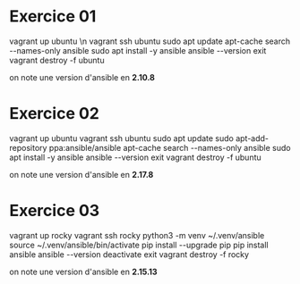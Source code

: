 
# Exercice 01

vagrant up ubuntu \n
vagrant ssh ubuntu
sudo apt update
apt-cache search --names-only ansible
sudo apt install -y ansible
ansible --version
exit
vagrant destroy -f ubuntu

on note une version d'ansible en **2.10.8**

# Exercice 02

vagrant up ubuntu
vagrant ssh ubuntu
sudo apt update
sudo apt-add-repository ppa:ansible/ansible
apt-cache search --names-only ansible
sudo apt install -y ansible
ansible --version
exit
vagrant destroy -f ubuntu

on note une version d'ansible en **2.17.8**

# Exercice 03

vagrant up rocky
vagrant ssh rocky
python3 -m venv ~/.venv/ansible
source ~/.venv/ansible/bin/activate
pip install --upgrade pip
pip install ansible
ansible --version
deactivate
exit
vagrant destroy -f rocky

on note une version d'ansible en **2.15.13**





